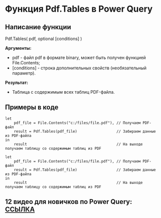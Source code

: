 # Функция Pdf.Tables в Power Query

## Написание функции
Pdf.Tables( pdf, optional [conditions] )

**Аргументы:**  
* pdf - файл pdf в формате binary, может быть получен функцией File.Contents;  
* [conditions] - строка дополнительных свойств (необязательный параметр).


**Результат:**  
* Таблица с содержимым всех таблиц PDF-файла. 

## Примеры в коде
```
let  
    pdf_file = File.Contents("c:/files/file.pdf"), // Получаем PDF-файл
    result = Pdf.Tables(pdf_file)                  // Забираем данные из PDF-файла
in 
    result                                         // На выходе получаем таблицу со содержимым таблиц из PDF
```


```
let  
    pdf_file = File.Contents("c:/files/file.pdf"), // Получаем PDF-файл
    result = Pdf.Tables(pdf_file)                  // Забираем данные из PDF-файла
in 
    result                                         // На выходе получаем таблицу со содержимым таблиц из PDF
```

## 12 видео для новичков по Power Query: [ССЫЛКА](https://www.youtube.com/playlist?list=PL3du-Tm1nAm6SSQOCpryquOx-6aasPARM)

